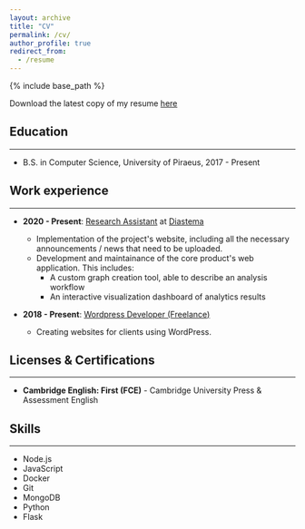 ```yaml
---
layout: archive
title: "CV"
permalink: /cv/
author_profile: true
redirect_from:
  - /resume
---
```


{% include base_path %}

Download the latest copy of my resume [here](https://adreaskar.github.io/files/Resume-Andreas-Karabetian.pdf)
## Education
---
* B.S. in Computer Science, University of Piraeus, 2017 - Present
<!-- * M.S. in Jekyll, GitHub University, 2014 -->
<!-- * Ph.D in Version Control Theory, GitHub University, 2018 (expected) -->

## Work experience
---
* **2020 - Present**: <u>Research Assistant</u> at [Diastema](https://diastema.gr)
  * Implementation of the project's website, including all the necessary announcements / news that need
to be uploaded.
  * Development and maintainance of the core product's web application. This includes:
    * A custom graph creation tool, able to describe an analysis workflow
    * An interactive visualization dashboard of analytics results

* **2018 - Present**: <u>Wordpress Developer (Freelance)</u>
  * Creating websites for clients using WordPress.

## Licenses & Certifications
---
* **Cambridge English: First (FCE)** - Cambridge University Press & Assessment English

## Skills
---
* Node.js
* JavaScript
* Docker
* Git
* MongoDB
* Python
* Flask

<!-- ## Publications
---
  <ul>{% for post in site.publications %}
    {% include archive-single-cv.html %}
  {% endfor %}</ul>
  
## Talks
---
  <ul>{% for post in site.talks %}
    {% include archive-single-talk-cv.html %}
  {% endfor %}</ul>
  
## Teaching
---
  <ul>{% for post in site.teaching %}
    {% include archive-single-cv.html %}
  {% endfor %}</ul>
  
## Service and leadership
---
* Currently signed in to 43 different slack teams -->
